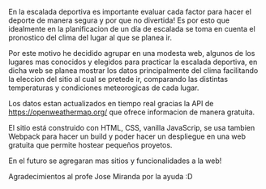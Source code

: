En la escalada deportiva es importante evaluar cada factor para hacer el deporte de manera segura y por que no divertida!
 Es por esto que idealmente en la planificacion de un día de escalada se toma en cuenta el pronostico del clima del lugar al que se planea ir.

  Por este motivo he decidido agrupar en una modesta web, algunos de los lugares mas conocidos y elegidos para practicar la escalada deportiva, en dicha web se planea mostrar los datos principalmente del clima
  facilitando la eleccion del sitio al cual se pretede ir, comparando las distintas temperaturas y condiciones meteorogicas de cada lugar.

  Los datos estan actualizados en tiempo real gracias la API de https://openweathermap.org/ que ofrece informacion de manera gratuita.

 El sitio está construido con HTML, CSS, vanilla JavaScrip, se usa tambien Webpack para hacer un build y poder hacer un despliegue en una web gratuita que permite hostear pequeños proyetos. 

En el futuro se agregaran mas sitios y funcionalidades a la web! 

  Agradecimientos al profe Jose Miranda por la ayuda :D
